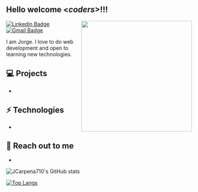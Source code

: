 <h2> Hello welcome <<i>coders</i>>!!!</h2>

<img align='right' src='http://www.jenyalestina.com/blog/wp-content/uploads/2019/05/web-development-1024x582.jpg' width='300"'>

[![Linkedin Badge](https://img.shields.io/badge/-Lindkeden-blue?style=flat-square&logo=Linkedin&logoColor=white&link=https://www.linkedin.com/)](https://www.linkedin.com/) 
[![Gmail Badge](https://img.shields.io/badge/-Gmail-Red?style=flat-square&logo=Gmail&logoColor=white&link=mailto:jorge.carpena@tecsup.edu.pe)](mailto:jorge.carpena@tecsup.edu.pe)

I am Jorge. I love to do web development and open to learning new technologies.

## 💻 Projects
* 
## ⚡ Technologies 
- 

## 👋 Reach out to me 
- 

![JCarpena710's GitHub stats](https://github-readme-stats.vercel.app/api?username=jcarpena710&bg_color=30,e96443,904e95&title_color=fff&text_color=fff)

[![Top Langs](https://github-readme-stats.vercel.app/api/top-langs/?username=jcarpena710&bg_color=30,e96443,904e95&title_color=fff&text_color=fff)](https://github.com/jcarpena710/github-readme-stats)
